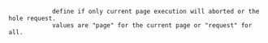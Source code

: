 
				define if only current page execution will aborted or the hole request.
				values are "page" for the current page or "request" for all.
			